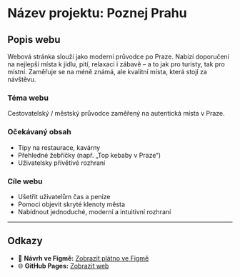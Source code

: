 # Název projektu: Poznej Prahu

## Popis webu

Webová stránka slouží jako moderní průvodce po Praze. Nabízí doporučení na nejlepší místa k jídlu, pití, relaxaci i zábavě – a to jak pro turisty, tak pro místní. Zaměřuje se na méně známá, ale kvalitní místa, která stojí za návštěvu.

### Téma webu
Cestovatelský / městský průvodce zaměřený na autentická místa v Praze.

### Očekávaný obsah
- Tipy na restaurace, kavárny
- Přehledné žebříčky (např. „Top kebaby v Praze“)
- Uživatelsky přívětivé rozhraní

### Cíle webu
- Ušetřit uživatelům čas a peníze
- Pomoci objevit skryté klenoty města
- Nabídnout jednoduché, moderní a intuitivní rozhraní

---

## Odkazy

- 🔗 **Návrh ve Figmě:** [Zobrazit plátno ve Figmě](https://www.figma.com/design/9tF4btDCmMb14AIZB5dsj6/JezberaJakub?node-id=68-2&t=5ObrudRjSZB0jmft-1)
- 🌐 **GitHub Pages:** [Zobrazit web]()
